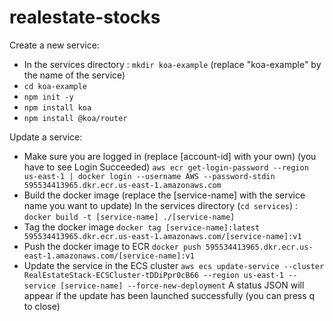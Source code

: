 # realestate-stocks

Create a new service:
- In the services directory : `mkdir koa-example` (replace "koa-example" by the name of the service)
- `cd koa-example`
- `npm init -y`
- `npm install koa`
- `npm install @koa/router`


Update a service:
- Make sure you are logged in (replace [account-id] with your own) (you have to see Login Succeeded)
`aws ecr get-login-password --region us-east-1 | docker login --username AWS --password-stdin 595534413965.dkr.ecr.us-east-1.amazonaws.com`
- Build the docker image (replace the [service-name] with the service name you want to update)
In the services directory (`cd services`) : `docker build -t [service-name] ./[service-name]`
- Tag the docker image 
`docker tag [service-name]:latest 595534413965.dkr.ecr.us-east-1.amazonaws.com/[service-name]:v1`
- Push the docker image to ECR
`docker push 595534413965.dkr.ecr.us-east-1.amazonaws.com/[service-name]:v1`
- Update the service in the ECS cluster
`aws ecs update-service --cluster RealEstateStack-ECSCluster-tDDiPpr0cB66 --region us-east-1 --service [service-name] --force-new-deployment`
A status JSON will appear if the update has been launched successfully (you can press q to close)
